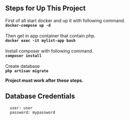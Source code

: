 
## Steps for Up This Project 
First of all start docker and up it with following command.<br />
**```docker-compose up -d```** <br /><br />
Then get in app container that contain php.<br />
**```docker exec -it mylist-app bash```**<br /><br />
Install composer with following command.<br />
**```composer install```**<br /><br />
Create database<br />
**```php artisan migrate```**<br />

**Project must work after these steps.**

## Database Credentials

      user: user
      password: mypassword